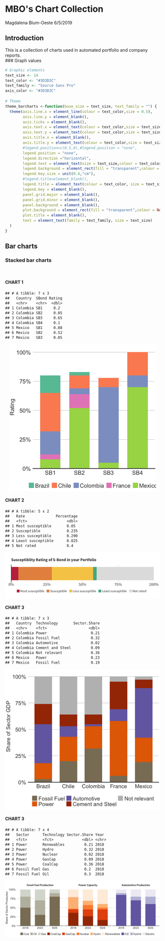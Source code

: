 MBO's Chart Collection
================
Magdalena Blum-Oeste
6/5/2019

Introduction
------------

This is a collection of charts used in automated portfolio and company reports. <br> \#\#\# Graph values

``` r
# Graphic elements
text_size <- 14
text_color <- "#3D3D3C"
text_family <- "Source Sans Pro"
axis_color <- "#3D3D3C"

# Theme
theme_barcharts <-function(base_size = text_size, text_family = "") {
  theme(axis.line.x = element_line(colour = text_color,size = 0.5),
        axis.line.y = element_blank(),
        axis.ticks = element_blank(),
        axis.text.x = element_text(colour = text_color,size = text_size),
        axis.text.y = element_text(colour = text_color,size = text_size),
        axis.title.x = element_blank(),
        axis.title.y = element_text(colour = text_color,size = text_size),
        #legend.position=c(0.5,0),#legend.position = "none",
        legend.position = "none",
        legend.direction ="horizontal",
        legend.text = element_text(size = text_size,colour = text_color),
        legend.background = element_rect(fill = "transparent",colour = NA),
        legend.key.size = unit(0.4,"cm"),
        #legend.title=element_blank(),
        legend.title = element_text(colour = text_color, size = text_size),
        legend.key = element_blank(),
        panel.grid.major = element_blank(),
        panel.grid.minor = element_blank(),
        panel.background = element_blank(),
        plot.background = element_rect(fill = "transparent",colour = NA),
        plot.title = element_blank(),
        text = element_text(family = text_family, size = text_size)
  )
}
```

Bar charts
----------

### Stacked bar charts

<br>

#### CHART 1

    ## # A tibble: 7 x 3
    ##   Country  SBond Rating
    ##   <chr>    <chr>  <dbl>
    ## 1 Colombia SB1     0.2 
    ## 2 Colombia SB2     0.05
    ## 3 Colombia SB3     0.65
    ## 4 Colombia SB4     0.1 
    ## 5 Mexico   SB1     0.08
    ## 6 Mexico   SB2     0.52
    ## 7 Mexico   SB3     0.05

<img src="Gallery_files/figure-markdown_github/fig1-1.png" style="display: block; margin: auto;" />

#### CHART 2

    ## # A tibble: 5 x 2
    ##   Rate              Percentage
    ##   <fct>                  <dbl>
    ## 1 Most susceptible       0.05 
    ## 2 Susceptible            0.235
    ## 3 Less susceptible       0.290
    ## 4 Least susceptible      0.025
    ## 5 Not rated              0.4

<img src="Gallery_files/figure-markdown_github/fig2-1.png" style="display: block; margin: auto;" />

#### CHART 3

    ## # A tibble: 7 x 3
    ##   Country  Technology       Sector.Share
    ##   <chr>    <fct>                   <dbl>
    ## 1 Colombia Power                    0.21
    ## 2 Colombia Fossil Fuel              0.32
    ## 3 Colombia Automotive               0.02
    ## 4 Colombia Cement and Steel         0.09
    ## 5 Colombia Not relevant             0.36
    ## 6 Mexico   Power                    0.23
    ## 7 Mexico   Fossil Fuel              0.19

<img src="Gallery_files/figure-markdown_github/fig3-1.png" style="display: block; margin: auto;" />

#### CHART 3

    ## # A tibble: 7 x 4
    ##   Sector      Technology Sector.Share Year 
    ##   <fct>       <fct>             <dbl> <chr>
    ## 1 Power       Renewables         0.21 2018 
    ## 2 Power       Hydro              0.32 2018 
    ## 3 Power       Nuclear            0.02 2018 
    ## 4 Power       GasCap             0.09 2018 
    ## 5 Power       CoalCap            0.36 2018 
    ## 6 Fossil Fuel Gas                0.2  2018 
    ## 7 Fossil Fuel Oil                0.3  2018

<img src="Gallery_files/figure-markdown_github/fig4-1.png" style="display: block; margin: auto;" />
